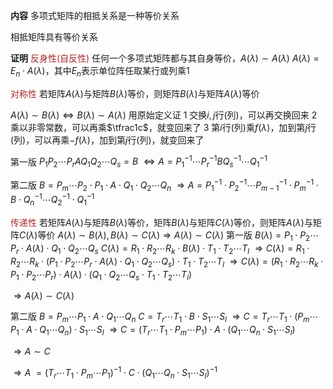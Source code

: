 **内容**
多项式矩阵的相抵关系是一种等价关系

相抵矩阵具有等价关系

**证明**
<font color=brown>反身性(自反性)</font>
任何一个多项式矩阵都与其自身等价，$A(\lambda)\sim A(\lambda)$
$A(\lambda)=E_n\cdot A(\lambda)$，其中$E_n$表示单位阵任取某行或列乘1

<font color=brown>对称性</font>
若矩阵$A(\lambda)$与矩阵$B(\lambda)$等价，则矩阵$B(\lambda)$与矩阵$A(\lambda)$等价

$A(\lambda)\sim B(\lambda)\Leftrightarrow B(\lambda)\sim   A(\lambda)$
用原始定义证
1 交换$i,j$行(列)，可以再交换回来
2 乘以非零常数，可以再乘$\tfrac1c$，就变回来了
3 第$i$行(列)乘$f(\lambda)$，加到第$j$行(列)，可以再乘$-f(\lambda)$，加到第$j$行(列)，就变回来了

第一版
$P_1P_2\cdots P_rAQ_1Q_2\cdots Q_s=B$
$\Leftrightarrow A=P_1^{-1}\cdots P_r^{-1}BQ_s^{-1}\cdots Q_1^{-1}$

第二版
$B=P_m\cdots P_2\cdot P_1\cdot A
\cdot Q_1\cdot Q_2\cdots Q_n$
$\Rightarrow A=P_1^{-1}\cdot P_2^{-1}
\cdots P_{m-1}^{-1}\cdot
P_m^{-1}\cdot B\cdot Q_n^{-1}\cdots Q_2^{-1}
\cdot Q_1^{-1}$

<font color=brown>传递性</font>
若矩阵$A(\lambda)$与矩阵$B(\lambda)$等价，矩阵$B(\lambda)$与矩阵$C(\lambda)$等价，则矩阵$A(\lambda)$与矩阵$C(\lambda)$等价
$A(\lambda)\sim B(\lambda), B(\lambda)\sim C(\lambda)\Rightarrow A(\lambda)\sim C(\lambda)$
第一版
$B(\lambda)=P_1\cdot P_2 \cdots P_r\cdot A(\lambda)\cdot Q_1\cdot Q_2\cdots Q_s$
$C(\lambda)=R_1\cdot R_2\cdots R_k\cdot B(\lambda)\cdot T_1\cdot T_2\cdots T_l$
$\Rightarrow C(\lambda)=R_1\cdot R_2\cdots R_k\cdot (P_1\cdot P_2\cdots P_r\cdot A(\lambda)\cdot Q_1\cdot Q_2\cdots Q_s)\cdot T_1\cdot T_2\cdots T_l$
$\Rightarrow C(\lambda)=(R_1\cdot R_2\cdots R_k\cdot P_1\cdot P_2\cdots P_r)\cdot A(\lambda)\cdot (Q_1\cdot Q_2\cdots Q_s\cdot T_1\cdot T_2\cdots T_l)$

$\Rightarrow A(\lambda)\sim C(\lambda)$

第二版
$B=P_m\cdots P_1\cdot A\cdot Q_1\cdots Q_n$
$C=T_r\cdots T_1\cdot B\cdot S_1\cdots S_l$
$\Rightarrow C=T_r\cdots T_1\cdot
(P_m\cdots P_1\cdot A\cdot Q_1\cdots Q_n)
\cdot S_1\cdots S_l$
$\Rightarrow C=(T_r\cdots T_1\cdot
P_m\cdots P_1)\cdot A\cdot (Q_1\cdots Q_n
\cdot S_1\cdots S_l)$

$\Rightarrow A\sim C$

$\Rightarrow A$
$=(T_r\cdots T_1\cdot
P_m\cdots P_1)^{-1}\cdot C\cdot(Q_1\cdots Q_n
\cdot S_1\cdots S_l)^{-1}$

